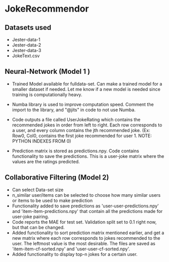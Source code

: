 # JokeRecommendor
## Datasets used
- Jester-data-1
- Jester-data-2
- Jester-data-3
- JokeText.csv


## Neural-Network (Model 1 )
- Trained Model available for fulldata-set. Can make a trained model for a smaller dataset if needed. Let me know if a new model is needed since training is computationally heavy.

- Numba library is used to improve computation speed. Comment the import to the library, and "@jits" in code to not use Numba.

- Code outputs a file called UserJokeRating which contains the recommended jokes in order from left to right. Each row corresponds to a user, and every column contains the jth recommended joke. (Ex: Row0, Col0, contains the first joke recommended for user 1. NOTE: PYTHON INDEXES FROM 0)

- Prediction matrix is stored as predictions.npy. Code contains functionality to save the predictions. This is a user-joke matrix where the values are the ratings predicted.

## Collaborative Filtering (Model 2)
- Can select Data-set size
- n_similar user/items can be selected to choose how many similar users or items to be used to make prediction
- Functionality added to save predictions as 'user-user-predictions.npy' and 'item-item-predictions.npy' that contain all the predictions made for user-joke pairing.
- Code reports the MAE for test set. Validation split set to 0.1 right now, but that can be changed.
- Added functionality to sort prediction matrix mentioned earlier, and get a new matrix where each row corresponds to jokes recommended to the user. The leftmost value is the most desirable. The files are saved as 'item-item-cf-sorted.npy' and 'user-user-cf-sorted.npy'.
- Added functionality to display top-n jokes for a certain user.
